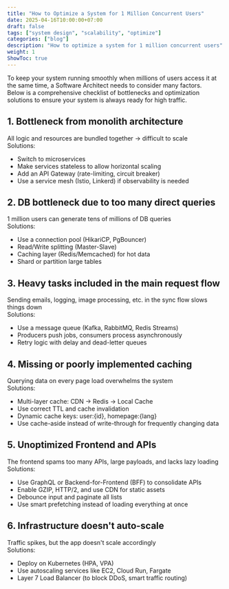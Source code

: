 ```yaml
---
title: "How to Optimize a System for 1 Million Concurrent Users"
date: 2025-04-16T10:00:00+07:00
draft: false
tags: ["system design", "scalability", "optimize"]
categories: ["blog"]
description: "How to optimize a system for 1 million concurrent users"
weight: 1
ShowToc: true
---
```


To keep your system running smoothly when millions of users access it at the same time, a Software Architect needs to consider many factors.  
Below is a comprehensive checklist of bottlenecks and optimization solutions to ensure your system is always ready for high traffic.

## 1. Bottleneck from monolith architecture

All logic and resources are bundled together → difficult to scale  
Solutions:
- Switch to microservices
- Make services stateless to allow horizontal scaling
- Add an API Gateway (rate-limiting, circuit breaker)
- Use a service mesh (Istio, Linkerd) if observability is needed

## 2. DB bottleneck due to too many direct queries

1 million users can generate tens of millions of DB queries  
Solutions:
- Use a connection pool (HikariCP, PgBouncer)
- Read/Write splitting (Master-Slave)
- Caching layer (Redis/Memcached) for hot data
- Shard or partition large tables

## 3. Heavy tasks included in the main request flow

Sending emails, logging, image processing, etc. in the sync flow slows things down  
Solutions:
- Use a message queue (Kafka, RabbitMQ, Redis Streams)
- Producers push jobs, consumers process asynchronously
- Retry logic with delay and dead-letter queues

## 4. Missing or poorly implemented caching

Querying data on every page load overwhelms the system  
Solutions:
- Multi-layer cache: CDN → Redis → Local Cache
- Use correct TTL and cache invalidation
- Dynamic cache keys: user:{id}, homepage:{lang}
- Use cache-aside instead of write-through for frequently changing data

## 5. Unoptimized Frontend and APIs

The frontend spams too many APIs, large payloads, and lacks lazy loading  
Solutions:
- Use GraphQL or Backend-for-Frontend (BFF) to consolidate APIs
- Enable GZIP, HTTP/2, and use CDN for static assets
- Debounce input and paginate all lists
- Use smart prefetching instead of loading everything at once

## 6. Infrastructure doesn't auto-scale

Traffic spikes, but the app doesn't scale accordingly  
Solutions:
- Deploy on Kubernetes (HPA, VPA)
- Use autoscaling services like EC2, Cloud Run, Fargate
- Layer 7 Load Balancer (to block DDoS, smart traffic routing)
